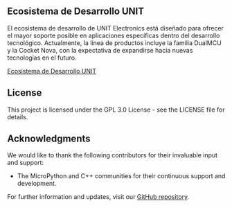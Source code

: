 ##  Ecosistema de Desarrollo UNIT


El ecosistema de desarrollo de UNIT Electronics está diseñado para ofrecer el mayor soporte posible en aplicaciones específicas dentro del desarrollo tecnológico. Actualmente, la línea de productos incluye la familia DualMCU y la Cocket Nova, con la expectativa de expandirse hacia nuevas tecnologías en el futuro. 

[Ecosistema de Desarrollo UNIT](https://unit-electronics-mx.github.io/Ecosistema-de-Desarrollo-UNIT/#)

## License

This project is licensed under the GPL 3.0 License - see the LICENSE file for details.

## Acknowledgments

We would like to thank the following contributors for their invaluable input and support:
- The MicroPython and C++ communities for their continuous support and development.

For further information and updates, visit our [GitHub repository](https://github.com/UNIT-Electronics/DualMCU_ONE_Getting_Started_MicroPython_-_c-).
